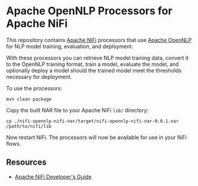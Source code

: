# Apache OpenNLP Processors for Apache NiFi

This repository contains [Apache NiFi](https://nifi.apache.org) processors that use [Apache OpenNLP](https://opennlp.apache.org) for NLP model training, evaluation, and deployment.

With these processors you can retrieve NLP model training data, convert it to the OpenNLP training format, train a model, evaluate the model, and optionally deploy a model should the trained model meet the thresholds necessary for deployment.

To use the processors:

```
mvn clean package
```

Copy the built NAR file to your Apache NiFi `lib/` directory:

```
cp ./nifi-opennlp-nifi-nar/target/nifi-opennlp-nifi-nar-0.0.1.nar /path/to/nifi/lib
```

Now restart NiFi. The processors will now be available for use in your NiFi flows.

## Resources

* [Apache NiFi Developer's Guide](https://nifi.apache.org/docs/nifi-docs/html/developer-guide.html)
